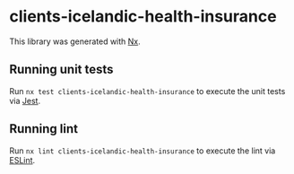 <!-- gitbook-ignore -->

# clients-icelandic-health-insurance

This library was generated with [Nx](https://nx.dev).

## Running unit tests

Run `nx test clients-icelandic-health-insurance` to execute the unit tests via [Jest](https://jestjs.io).

## Running lint

Run `nx lint clients-icelandic-health-insurance` to execute the lint via [ESLint](https://eslint.org/).
